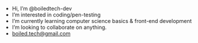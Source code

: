 - Hi, I’m @boiledtech-dev
- I’m interested in coding/pen-testing
- I’m currently learning computer science basics & front-end development
- I’m looking to collaborate on anything. 
- boiled.tech@gmail.com

